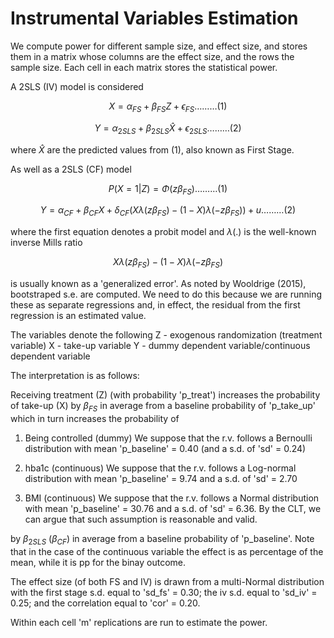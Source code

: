 # Instrumental Variables Estimation

We compute power for different sample size, and effect size, and stores them in a matrix whose columns are the effect size, and the rows the sample size. Each cell in each matrix stores the statistical power.

A 2SLS (IV) model is considered
			
$$X = \alpha_{FS} + \beta_{FS} Z + \epsilon_{FS} \ldots\ldots\ldots (1)$$

$$Y = \alpha_{2SLS} + \beta_{2SLS} \hat{X} + \epsilon_{2SLS} \ldots\ldots\ldots (2)$$

where $\hat{X}$ are the predicted values from (1), also known as First Stage.

As well as a 2SLS (CF) model
			
$$P(X = 1 | Z) = \Phi(z\beta_{FS}) \ldots\ldots\ldots (1)$$

$$Y = \alpha_{CF} + \beta_{CF} X + \delta_{CF}(X\lambda(z\beta_{FS})-(1-X)\lambda(-z\beta_{FS})) + u \ldots\ldots\ldots	(2)$$
				
where the first equation denotes a probit model and $\lambda(.)$ is the well-known inverse Mills ratio 

$$X\lambda(z\beta_{FS})-(1-X)\lambda(-z\beta_{FS})$$

is usually known as a 'generalized error'. As noted by Wooldrige (2015), bootstraped s.e. are computed. We need to do this because we are running these as separate regressions and, in effect, the residual from the first regression is an estimated value. 
				
The variables denote the following
			Z - exogenous randomization (treatment variable)
			X - take-up variable
			Y - dummy dependent variable/continuous dependent variable
			
The interpretation is as follows:

Receiving treatment (Z) (with probability 'p_treat') increases the probability of take-up (X) by $\beta_{FS}$ in average from a baseline probability of 'p_take_up' which in turn increases the probability of 

  1. Being controlled (dummy)
      We suppose that the r.v. follows a Bernoulli distribution with mean 'p_baseline' = 0.40 (and a s.d. of 'sd' = 0.24)

  2. hba1c (continuous)
      We suppose that the r.v. follows a Log-normal distribution with mean 'p_baseline' = 9.74 and a s.d. of 'sd' = 2.70 

  3. BMI (continuous)
      We suppose that the r.v. follows a Normal distribution with mean 'p_baseline' = 30.76 and a s.d. of 'sd' = 6.36. By the CLT, we can argue that such assumption is reasonable and valid. 
      
by $\beta_{2SLS}$ ($\beta_{CF}$) in average from a baseline probability of 'p_baseline'. Note that in the case of the continuous variable the effect is as percentage of the mean, while it is pp for the binay outcome.
	
The effect size (of both FS and IV) is drawn from a multi-Normal distribution	with the first stage s.d. equal to 'sd_fs' = 0.30; the iv s.d. equal to 'sd_iv' = 0.25; and the correlation equal to 'cor' = 0.20.

Within each cell 'm' replications are run to estimate the power.
